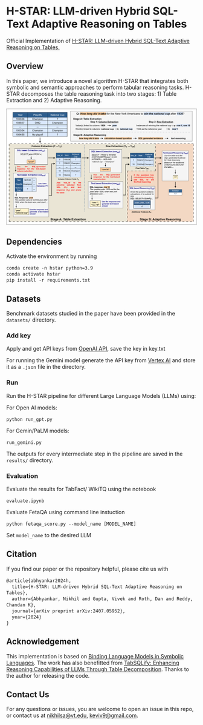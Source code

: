 # H-STAR: LLM-driven Hybrid SQL-Text Adaptive Reasoning on Tables

Official Implementation of [H-STAR: LLM-driven Hybrid SQL-Text Adaptive Reasoning on Tables.](https://arxiv.org/abs/2407.05952)

## Overview

In this paper, we introduce a novel algorithm H-STAR that integrates both symbolic and semantic approaches to perform tabular reasoning tasks. H-STAR decomposes the table reasoning task into two stages: 1) Table Extraction and 2) Adaptive Reasoning. 

![](illustration.png)

## Dependencies

Activate the environment by running

```
conda create -n hstar python=3.9
conda activate hstar
pip install -r requirements.txt
```
## Datasets

Benchmark datasets studied in the paper have been provided in the ```datasets/``` directory.

### Add key

Apply and get API keys from [OpenAI API](https://openai.com/api/), save the key in key.txt

For running the Gemini model generate the API key from [Vertex AI](https://cloud.google.com/vertex-ai) and store it as a ```.json``` file in the directory.

### Run

Run the H-STAR pipeline for different Large Language Models (LLMs) using:

For Open AI models: 
``` 
python run_gpt.py 
```

For Gemin/PaLM models: 
``` 
run_gemini.py 
```

The outputs for every intermediate step in the pipeline are saved in the ```results/``` directory.

### Evaluation

Evaluate the results for TabFact/ WikiTQ using the notebook
```
evaluate.ipynb
```

Evaluate FetaQA using command line instuction 
```
python fetaqa_score.py --model_name [MODEL_NAME]
```

Set ```model_name``` to the desired LLM


## Citation

If you find our paper or the repository helpful, please cite us with

```
@article{abhyankar2024h,
  title={H-STAR: LLM-driven Hybrid SQL-Text Adaptive Reasoning on Tables},
  author={Abhyankar, Nikhil and Gupta, Vivek and Roth, Dan and Reddy, Chandan K},
  journal={arXiv preprint arXiv:2407.05952},
  year={2024}
}
```

## Acknowledgement

This implementation is based on [Binding Language Models in Symbolic Languages](https://arxiv.org/abs/2210.02875). The work has also benefitted from [TabSQLify: Enhancing Reasoning Capabilities of LLMs Through Table Decomposition](https://arxiv.org/abs/2404.10150). Thanks to the author for releasing the code.

## Contact Us

For any questions or issues, you are welcome to open an issue in this repo, or contact us at [nikhilsa@vt.edu](nikhilsa@vt.edu),  [keviv9@gmail.com](keviv9@gmail.com).
